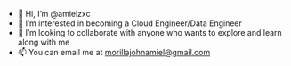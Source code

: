 - 👋 Hi, I’m @amielzxc
- 👀 I’m interested in becoming a Cloud Engineer/Data Engineer
- 💞️ I’m looking to collaborate with anyone who wants to explore and learn along with me
- 📫 You can email me at morillajohnamiel@gmail.com

<!---
amielzxc/amielzxc is a ✨ special ✨ repository because its `README.md` (this file) appears on your GitHub profile.
You can click the Preview link to take a look at your changes.
--->
